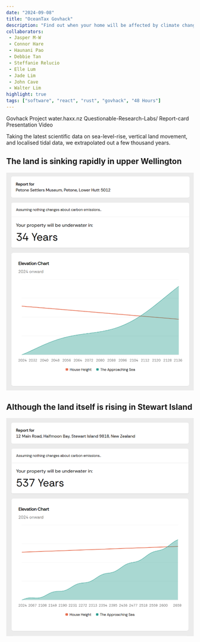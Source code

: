 ```yaml
---
date: "2024-09-08"
title: "OceanTax Govhack"
description: "Find out when your home will be affected by climate change."
collaborators:
 - Jasper M-W
 - Connor Hare
 - Haunani Pao
 - Debbie Tan
 - Steffanie Relucio
 - Elle Lum
 - Jade Lim
 - John Cave
 - Walter Lim
highlight: true
tags: ["software", "react", "rust", "govhack", "48 Hours"]
---
```


<script>
  import MarkdownLink from "$md/MarkdownLink.svelte";
  import YoutubeEmbed from "$md/YoutubeEmbed.svelte";
</script>



<MarkdownLink href="https://2024.hackerspace.govhack.org/projects/what_s_your_ocean_tax">Govhack Project</MarkdownLink>
<MarkdownLink href="https://water.haxx.nz/">water.haxx.nz</MarkdownLink>
<MarkdownLink href="https://github.com/govhack-2024/Report-card">Questionable-Research-Labs/
Report-card</MarkdownLink>
<MarkdownLink href="https://youtu.be/RBtr1msbol8">Presentation Video</MarkdownLink>


Taking the latest scientific data on sea-level-rise, vertical land movement, and localised tidal data, we extrapolated out a few thousand years. 

## The land is sinking rapidly in upper Wellington
![:large](./LowerWelly.png)

## Although the land itself is rising in Stewart Island
![:large](./StewartIsland.png)


<YoutubeEmbed videoID="RBtr1msbol8"/>



